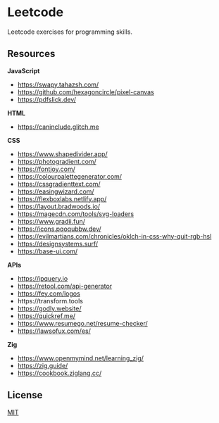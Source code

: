 # Leetcode

Leetcode exercises for programming skills.

## Resources

**JavaScript**

- https://swapy.tahazsh.com/
- https://github.com/hexagoncircle/pixel-canvas
- https://pdfslick.dev/

**HTML**

- https://caninclude.glitch.me

**CSS**

- https://www.shapedivider.app/
- https://photogradient.com/
- https://fontjoy.com/
- https://colourpalettegenerator.com/
- https://cssgradienttext.com/
- https://easingwizard.com/
- https://flexboxlabs.netlify.app/
- https://layout.bradwoods.io/
- https://magecdn.com/tools/svg-loaders
- https://www.gradii.fun/
- https://icons.pqoqubbw.dev/
- https://evilmartians.com/chronicles/oklch-in-css-why-quit-rgb-hsl
- https://designsystems.surf/
- https://base-ui.com/

**APIs**

- https://ipquery.io
- https://retool.com/api-generator
- https://fey.com/logos
- https://transform․tools
- https://godly.website/
- https://quickref.me/
- https://www.resumego.net/resume-checker/
- https://lawsofux.com/es/

**Zig**

- https://www.openmymind.net/learning_zig/
- https://zig.guide/
- https://cookbook.ziglang.cc/

## License

[MIT](./LICENSE)
